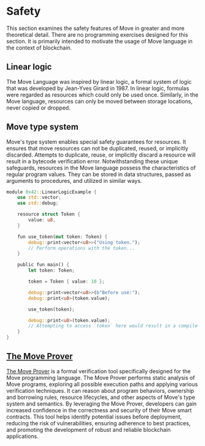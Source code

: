 # Safety
This section examines the safety features of Move in greater and more theoretical detail. There are no programming exercises designed for this section. It is primarily intended to motivate the usage of Move language in the context of blockchain.

## Linear logic
The Move Language was inspired by linear logic, a formal system of logic that was developed by Jean-Yves Girard in 1987. In linear logic, formulas were regarded as resources which could only be used once. Similarly, in the Move language, resources can only be moved between storage locations, never copied or dropped.

## Move type system
Move's type system enables special safety guarantees for resources. It ensures that move resources can not be duplicated, reused, or implicitly discarded. Attempts to duplicate, reuse, or implicitly discard a resource will result in a bytecode verification error. Notwithstanding these unique safeguards, resources in the Move language possess the characteristics of regular program values. They can be stored in data structures, passed as arguments to procedures, and utilized in similar ways.

```rust
module 0x42::LinearLogicExample {
    use std::vector;
    use std::debug;

    resource struct Token {
        value: u8,
    }

    fun use_token(mut token: Token) {
        debug::print<vector<u8>>("Using token.");
        // Perform operations with the token...
    }

    public fun main() {
        let token: Token;

        token = Token { value: 10 };

        debug::print<vector<u8>>(b"Before use:");
        debug::print<u8>(token.value);

        use_token(token);

        debug::print<u8>(token.value);
        // Attempting to access `token` here would result in a compile-time error
    }
}
```

## [The Move Prover](https://www-cs.stanford.edu/~yoniz/cav20.pdf)
[The Move Prover](https://www-cs.stanford.edu/~yoniz/cav20.pdf) is a formal verification tool specifically designed for the Move programming language. The Move Prover performs static analysis of Move programs, exploring all possible execution paths and applying various verification techniques. It can reason about program behaviors, ownership and borrowing rules, resource lifecycles, and other aspects of Move's type system and semantics. By leveraging the Move Prover, developers can gain increased confidence in the correctness and security of their Move smart contracts. This tool helps identify potential issues before deployment, reducing the risk of vulnerabilities, ensuring adherence to best practices, and promoting the development of robust and reliable blockchain applications.

